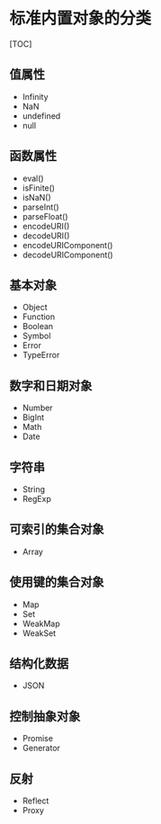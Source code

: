 # 标准内置对象的分类

[TOC]

## 值属性

- Infinity
- NaN
- undefined
- null

## 函数属性

- eval()
- isFinite()
- isNaN()
- parseInt()
- parseFloat()
- encodeURI()
- decodeURI()
- encodeURIComponent()
- decodeURIComponent()

## 基本对象

- Object
- Function
- Boolean
- Symbol
- Error
- TypeError

## 数字和日期对象

- Number
- BigInt
- Math
- Date

## 字符串

- String
- RegExp

## 可索引的集合对象

- Array

## 使用键的集合对象

- Map
- Set
- WeakMap
- WeakSet

## 结构化数据

- JSON

## 控制抽象对象

- Promise
- Generator

## 反射

- Reflect
- Proxy

